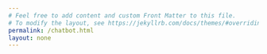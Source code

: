 ```yaml
---
# Feel free to add content and custom Front Matter to this file.
# To modify the layout, see https://jekyllrb.com/docs/themes/#overriding-theme-defaults
permalink: /chatbot.html
layout: none
---
```

<html lang="en">
<head>
    <meta charset="UTF-8">
    <title>Test Bot</title>
    <meta name="viewport" content="width=device-width,initial-scale=1.0">
    <style>
        .bg-half{
            min-height:50vh;
        }
        .mh-40{
            min-height: 40vh;
        }

    </style>
    <link rel="stylesheet" href="./css/bootstrap.min.css">
</head>
<body>
    <div class="min-vw-100 bg-half bg-info"></div>
    <div class="vw-100 bg-half bg-danger"></div>
    <div class="vw-100 bg-half bg-warning"></div>
    <button class="btn bg-info offset-10 col-lg-1 fixed-bottom text-light ">Talk To Some one</button>
    <div class="">
        <div class="fixed-bottom offset-lg-7 col-xl-3 col-lg-4 offset-md-4 col-md-7 bg-dark mh-40 card rounded-0">

                <h5 class=" text-monospace card-header bg-danger">Chat With BOT</h5>
            <div class="chat-box h-auto text-center card-body ">
            </div>
            <label class="input-group  ">

                <textarea class="rounded-left border-0 col-10 card-footer text-warning" placeholder="Send Message..." ></textarea>
                <input class="rounded-right border-0 bg-success " type="submit" value=">>>" onclick="env.reply()">
            </label>
        </div>
    </div>
    <script >
        let env = {
            res:["js/templates/user","js/templates/incoming"],
            init:()=>{
                let loader  = async ()=>{
                    let htmlArray = [];
                    for (let a of env.res ) {
                        htmlArray.push(await (await fetch(a,{method:"GET",credentials:"same-origin"})).text());
                    }
                    return htmlArray;
                };
                let initRunner = async () =>{
                    env.msgUI = await loader();
                    return true;
                };
                initRunner().then(e=>{console.log(e)});
            },
            reply:() => {
                const msg = document.querySelector("textarea").value;
                env.display(msg,0);
            },
            incoming:(msg = "hello, how may I help?")=>{
                env.display(msg);
            },
            send:()=>{},
            display:(msg,type=1)=>{
                let chatBox = document.querySelector(".chat-box");
                chatBox.innerHTML+=env.msgUI[type];
                let last = chatBox.querySelectorAll(".msg").length;
                chatBox.querySelectorAll(".msg")[last - 1].textContent = msg;
                document.querySelector("textarea").value = "";
            }
        };

        env.init();
    </script>
</body>
</html>
